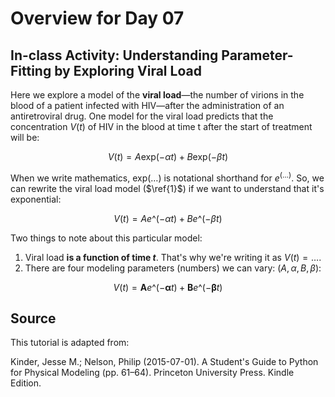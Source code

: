 # Overview for Day 07

## In-class Activity: Understanding Parameter-Fitting by Exploring Viral Load

Here we explore a model of the **viral load**—the number of virions in the blood of a patient infected with HIV—after the administration of an antiretroviral drug. One model for the viral load predicts that the concentration $V (t)$ of HIV in the blood at time t after the start of treatment will be:

$$ \begin{equation} V(t) = A \mathrm{exp}(-\alpha t) + B \mathrm{exp}(-\beta t) \label{1}  \end{equation}$$ 

When we write mathematics, $\mathrm{exp}(\dots)$ is notational shorthand for $e^{(\dots)}$. So, we can rewrite the viral load model ($\ref{1}$) if we want to understand that it's exponential:

$$  
\begin{equation}
V(t) = A e\^{(-\alpha t)} + B e\^{(-\beta t)}  
\end{equation}
$$

Two things to note about this particular model: 

1. Viral load **is a function of time $t$**. That's why we're writing it as $V(t) = \dots$. 
2. There are four modeling parameters (numbers) we can vary: $(A, \alpha, B, \beta )$:


$$  
\begin{equation}
V(t) = \textbf{A} e\^{(-\boldsymbol{\alpha} t)} + \textbf{B} e\^{(- \boldsymbol{\beta} t)}  
\end{equation}
$$

## Source

This tutorial is adapted from:

Kinder, Jesse M.; Nelson, Philip (2015-07-01). A Student's Guide to Python for Physical Modeling (pp. 61–64). Princeton University Press. Kindle Edition. 

